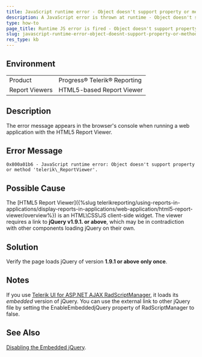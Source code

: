 ```yaml
---
title: JavaScript runtime error - Object doesn't support property or method 'telerik_ReportViewer'
description: A JavaScript error is thrown at runtime - Object doesn't support property or method 'telerik_ReportViewer'.
type: how-to
page_title: Runtime JS error is fired - Object doesn't support property or method 'telerik_ReportViewer'
slug: javascript-runtime-error-object-doesnt-support-property-or-method-telerik-reportviewer
res_type: kb
---
```


## Environment

<table>
	<tr>
		<td>Product</td>
		<td>Progress® Telerik® Reporting</td>
	</tr>
  	<tr>
		<td>Report Viewers</td>
		<td>HTML5-based Report Viewer</td>
	</tr>
</table>

## Description
  
 The error message appears in the browser's console when running a web application with the HTML5 Report Viewer.  
 
## Error Message

```
0x800a01b6 - JavaScript runtime error: Object doesn't support property or method 'telerik\_ReportViewer'.  
```

## Possible Cause

The [HTML5 Report Viewer]({%slug telerikreporting/using-reports-in-applications/display-reports-in-applications/web-application/html5-report-viewer/overview%}) is an HTML\CSS\JS client-side widget. The viewer requires a link to **jQuery v1.9.1. or above**, which may be in contradiction with other components loading jQuery on their own. 
  
## Solution
 
 Verify the page loads jQuery of version **1.9.1 or above only once**.  
  
## Notes

If you use [Telerik UI for ASP.NET AJAX RadScriptManager](https://docs.telerik.com/devtools/aspnet-ajax/controls/scriptmanager/overview), it loads its *embedded* version of jQuery. You can use the external link to other jQuery file by setting the EnableEmbeddedjQuery property of RadScriptManager to false.  

## See Also

[Disabling the Embedded jQuery](https://docs.telerik.com/devtools/aspnet-ajax/controls/scriptmanager/disabling-the-embedded-jquery).

